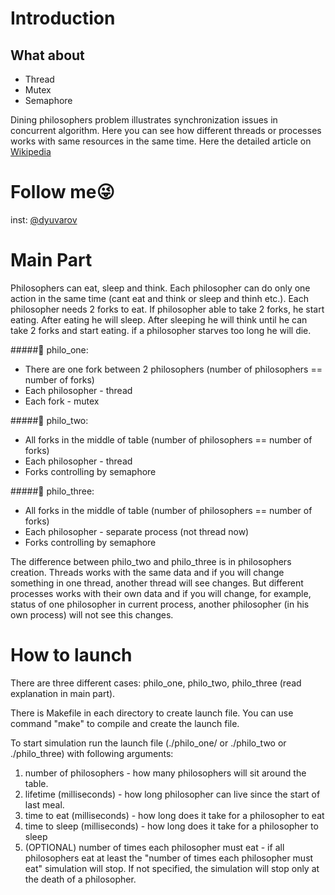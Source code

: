 # Introduction

## What about
* Thread
* Mutex
* Semaphore

Dining philosophers problem illustrates synchronization issues in concurrent algorithm. Here you can see how different threads or processes works with same resources in the same time.
Here the detailed article on [Wikipedia](https://en.wikipedia.org/wiki/Dining_philosophers_problem)

# Follow me:stuck_out_tongue_winking_eye:
inst: [@dyuvarov](www.instagram.com/dyuvarov/)


# Main Part
Philosophers can eat, sleep and think. Each philosopher can do only one action in the same time (cant eat and think or sleep and thinh etc.). Each philosopher needs 2 forks to eat.
If philosopher able to take 2 forks, he start eating. After eating he will sleep. After sleeping he will think until he can take 2 forks and start eating.
if a philosopher starves too long he will die.

#####:fork_and_knife: philo_one: 
* There are one fork between 2 philosophers (number of philosophers == number of forks)
* Each philosopher - thread
* Each fork - mutex

#####:fork_and_knife: philo_two:
* All forks in the middle of table (number of philosophers == number of forks)
* Each philosopher - thread
* Forks controlling by semaphore

#####:fork_and_knife: philo_three:
* All forks in the middle of table (number of philosophers == number of forks)
* Each philosopher - separate process (not thread now)
* Forks controlling by semaphore

The difference between philo_two and philo_three is in philosophers creation.
Threads works with the same data and if you will change something in one thread, another thread will see changes.
But different processes works with their own data and if you will change, for example, status of one philosopher in current process, 
another philosopher (in his own process) will not see this changes. 

# How to launch
There are three different cases: philo_one, philo_two, philo_three (read explanation in main part). 

There is Makefile in each directory to create launch file. You can use command "make" to compile and create the launch file.

To start simulation run the launch file (./philo_one/ or ./philo_two or ./philo_three) with following arguments:
1) number of philosophers - how many philosophers will sit around the table.
2) lifetime (milliseconds) - how long philosopher can live since the start of last meal.
3) time to eat (milliseconds) - how long does it take for a philosopher to eat
4) time to sleep (milliseconds) - how long does it take for a philosopher to sleep
5) (OPTIONAL) number of times each philosopher must eat - if all philosophers eat at least the "number of times each philosopher must eat" simulation will stop. If not specified, the simulation will stop only at the death of a philosopher. 